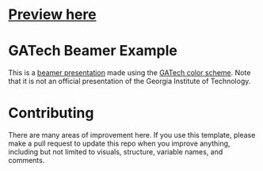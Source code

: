 
# [Preview here](https://gbruer15.github.io/GATechBeamer/main.pdf)

# GATech Beamer Example

This is a [beamer presentation](https://ctan.org/pkg/beamer?lang=en) made using the
[GATech color scheme](https://brand.gatech.edu/our-look/colors). Note that it is not an
official presentation of the Georgia Institute of Technology.


# Contributing

There are many areas of improvement here. If you use this template, please make a pull
request to update this repo when you improve anything, including but not limited to
visuals, structure, variable names, and comments.
